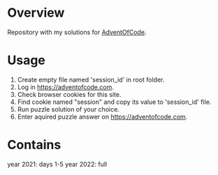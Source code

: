 # Overview
Repository with my solutions for [AdventOfCode](https://adventofcode.com/).

# Usage
1. Create empty file named 'session_id' in root folder.
2. Log in https://adventofcode.com.
3. Check browser cookies for this site.
4. Find cookie named "session" and copy its value to 'session_id' file.
5. Run puzzle solution of your choice.
6. Enter aquired puzzle answer on https://adventofcode.com.

# Contains
year 2021: days 1-5
year 2022: full
